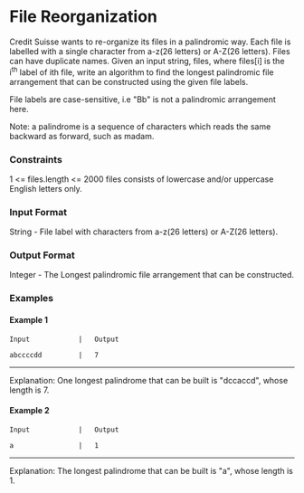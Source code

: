 # File Reorganization

Credit Suisse wants to re-organize its files in a palindromic way. Each file is labelled with a single character from a-z(26 letters) or A-Z(26 letters). Files can have duplicate names. Given an input string, files, where files[i] is the i<sup>th</sup> label of ith file, write an algorithm to find the longest palindromic file arrangement that can be constructed using the given file labels.

File labels are case-sensitive, i.e "Bb" is not a palindromic arrangement here.

Note: a palindrome is a sequence of characters which reads the same backward as forward, such as madam.

### Constraints

1 <= files.length <= 2000
files consists of lowercase and/or uppercase English letters only.

### Input Format

String - File label with characters from a-z(26 letters) or A-Z(26 letters).

### Output Format
Integer - The Longest palindromic file arrangement that can be constructed.

### Examples
#### Example 1
```
Input            |   Output 
```
```
abccccdd         |   7           
```
<hr />
Explanation: One longest palindrome that can be built is "dccaccd", whose length is 7.

#### Example 2
```
Input            |   Output 
```
```
a                |   1           
```
<hr />
Explanation: The longest palindrome that can be built is "a", whose length is 1.
